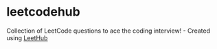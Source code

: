 # leetcodehub
Collection of LeetCode questions to ace the coding interview! - Created using [LeetHub](https://github.com/QasimWani/LeetHub)
